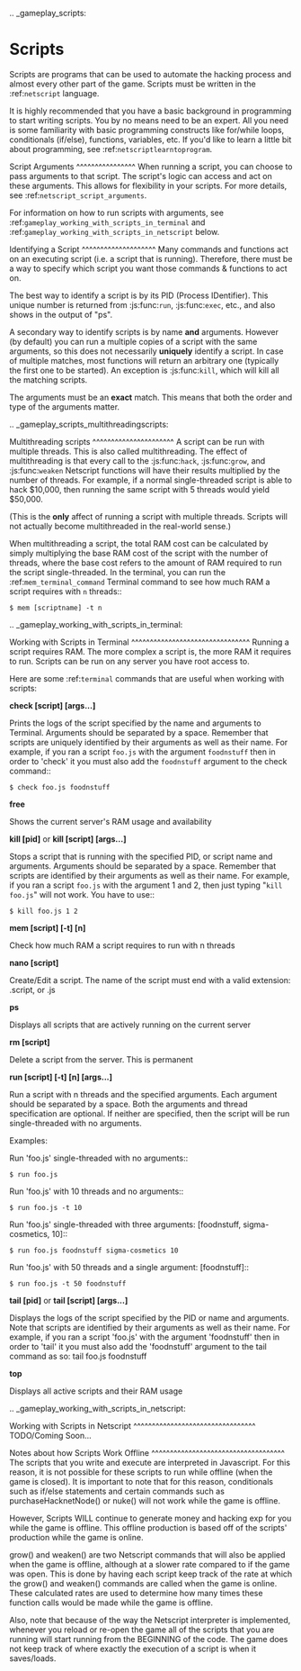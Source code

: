 .. \_gameplay_scripts:

# Scripts

Scripts are programs that can be used to automate the hacking process
and almost every other part of the game. Scripts must be written
in the :ref:`netscript` language.

It is highly recommended that you have a basic background in programming
to start writing scripts. You by no means need to be an expert. All you
need is some familiarity with basic programming constructs like
for/while loops, conditionals (if/else), functions, variables, etc.
If you'd like to learn a little bit about programming, see
:ref:`netscriptlearntoprogram`.

Script Arguments
^^^^^^^^^^^^^^^^
When running a script, you can choose to pass arguments to that script.
The script's logic can access and act on these arguments. This allows
for flexibility in your scripts. For more details, see
:ref:`netscript_script_arguments`.

For information on how to run scripts with arguments, see
:ref:`gameplay_working_with_scripts_in_terminal` and
:ref:`gameplay_working_with_scripts_in_netscript` below.

Identifying a Script
^^^^^^^^^^^^^^^^^^^^
Many commands and functions act on an executing script
(i.e. a script that is running). Therefore, there must
be a way to specify which script you want those commands & functions
to act on.

The best way to identify a script is by its PID (Process IDentifier). This
unique number is returned from :js:func:`run`, :js:func:`exec`, etc., and also
shows in the output of "ps".

A secondary way to identify scripts is by name **and** arguments. However (by
default) you can run a multiple copies of a script with the same arguments, so
this does not necessarily **uniquely** identify a script. In case of multiple
matches, most functions will return an arbitrary one (typically the first one
to be started). An exception is :js:func:`kill`, which will kill all the
matching scripts.

The arguments must be an **exact** match. This means that both
the order and type of the arguments matter.

.. \_gameplay_scripts_multithreadingscripts:

Multithreading scripts
^^^^^^^^^^^^^^^^^^^^^^
A script can be run with multiple threads. This is also called multithreading.
The effect of multithreading is that every call to the
:js:func:`hack`, :js:func:`grow`, and :js:func:`weaken` Netscript functions
will have their results multiplied by the number of threads.
For example, if a normal single-threaded script
is able to hack $10,000, then running the same script with 5 threads would
yield $50,000.

(This is the **only** affect of running a script with multiple threads.
Scripts will not actually become multithreaded in the real-world
sense.)

When multithreading a script, the total RAM cost can be calculated by
simply multiplying the base RAM cost of the script with the number of
threads, where the base cost refers to the amount of RAM required to
run the script single-threaded. In the terminal, you can run the
:ref:`mem_terminal_command` Terminal command to see how much RAM a script
requires with `n` threads::

    $ mem [scriptname] -t n

.. \_gameplay_working_with_scripts_in_terminal:

Working with Scripts in Terminal
^^^^^^^^^^^^^^^^^^^^^^^^^^^^^^^^
Running a script requires RAM. The more complex a script is, the more
RAM it requires to run. Scripts can be run on any server you have root
access to.

Here are some :ref:`terminal` commands that are useful when working
with scripts:

**check [script] [args...]**

Prints the logs of the script specified by the name and arguments to
Terminal. Arguments should be separated by a space. Remember that scripts
are uniquely identified by their arguments as well as their name. For
example, if you ran a script `foo.js` with the argument `foodnstuff`
then in order to 'check' it you must also add the `foodnstuff` argument
to the check command::

    $ check foo.js foodnstuff

**free**

Shows the current server's RAM usage and availability

**kill [pid]** or **kill [script] [args...]**

Stops a script that is running with the specified PID, or script name and
arguments. Arguments should be separated by a space. Remember that
scripts are identified by their arguments as well as their name.
For example, if you ran a script `foo.js` with
the argument 1 and 2, then just typing "`kill foo.js`" will
not work. You have to use::

    $ kill foo.js 1 2

**mem [script] [-t] [n]**

Check how much RAM a script requires to run with n threads

**nano [script]**

Create/Edit a script. The name of the script must end with a valid
extension: .script, or .js

**ps**

Displays all scripts that are actively running on the current server

**rm [script]**

Delete a script from the server. This is permanent

**run [script] [-t] [n] [args...]**

Run a script with n threads and the specified arguments. Each argument should
be separated by a space. Both the arguments and thread specification are
optional. If neither are specified, then the script will be run single-threaded
with no arguments.

Examples:

Run 'foo.js' single-threaded with no arguments::

    $ run foo.js

Run 'foo.js' with 10 threads and no arguments::

    $ run foo.js -t 10

Run 'foo.js' single-threaded with three arguments: [foodnstuff, sigma-cosmetics, 10]::

    $ run foo.js foodnstuff sigma-cosmetics 10

Run 'foo.js' with 50 threads and a single argument: [foodnstuff]::

    $ run foo.js -t 50 foodnstuff

**tail [pid]** or **tail [script] [args...]**

Displays the logs of the script specified by the PID or name and arguments. Note that
scripts are identified by their arguments as well as their name. For example,
if you ran a script 'foo.js' with the argument 'foodnstuff' then in order to
'tail' it you must also add the 'foodnstuff' argument to the tail command as
so: tail foo.js foodnstuff

**top**

Displays all active scripts and their RAM usage

.. \_gameplay_working_with_scripts_in_netscript:

Working with Scripts in Netscript
^^^^^^^^^^^^^^^^^^^^^^^^^^^^^^^^^
TODO/Coming Soon...

Notes about how Scripts Work Offline
^^^^^^^^^^^^^^^^^^^^^^^^^^^^^^^^^^^^
The scripts that you write and execute are interpreted in Javascript.
For this reason, it is not possible for these scripts to run while
offline (when the game is closed). It is important to note that for
this reason, conditionals such as if/else statements and certain
commands such as purchaseHacknetNode() or nuke() will not work while
the game is offline.

However, Scripts WILL continue to generate money and hacking exp
for you while the game is offline. This offline production is based
off of the scripts' production while the game is online.

grow() and weaken() are two Netscript commands that will also be
applied when the game is offline, although at a slower rate compared
to if the game was open. This is done by having each script keep
track of the rate at which the grow() and weaken() commands are called
when the game is online. These calculated rates are used to determine
how many times these function calls would be made while the game is
offline.

Also, note that because of the way the Netscript interpreter is
implemented, whenever you reload or re-open the game all of the
scripts that you are running will start running from the BEGINNING
of the code. The game does not keep track of where exactly the
execution of a script is when it saves/loads.
